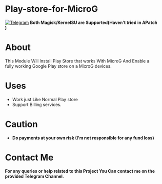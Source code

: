 # Play-store-for-MicroG
[![Telegram](https://img.shields.io/badge/Telegram-Channel-blue)](https://t.me/microgply)
**Both Magisk/KernelSU are Supported(Haven't tried in APatch )**
# About
This Module Will Install Play Store that works With MicroG And Enable a fully working Google Play store on a MicroG devices.
# Uses
- Work just Like Normal Play store
- Support Billing services.
# Caution 
- **Do payments at your own risk (I'm not responsible for any fund loss)**
# Contact Me
**For any queries or help related to this Project You Can contact me on the provided Telegram Channel.**